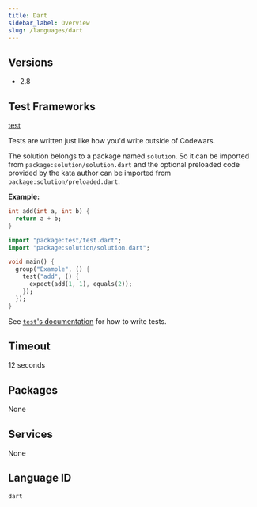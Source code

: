 ```yaml
---
title: Dart
sidebar_label: Overview
slug: /languages/dart
---
```



## Versions

- 2.8

## Test Frameworks
[test](https://pub.dartlang.org/packages/test)

Tests are written just like how you'd write outside of Codewars.

The solution belongs to a package named `solution`. So it can be imported from `package:solution/solution.dart` and the optional preloaded code provided by the kata author can be imported from `package:solution/preloaded.dart`.

**Example:**

```dart
int add(int a, int b) {
  return a + b;
}
```
```dart
import "package:test/test.dart";
import "package:solution/solution.dart";

void main() {
  group("Example", () {
    test("add", () {
      expect(add(1, 1), equals(2));
    });
  });
}
```

See [`test`'s documentation](https://pub.dartlang.org/packages/test#writing-tests) for how to write tests.

## Timeout
12 seconds

## Packages
None 

## Services
None

## Language ID

`dart`
